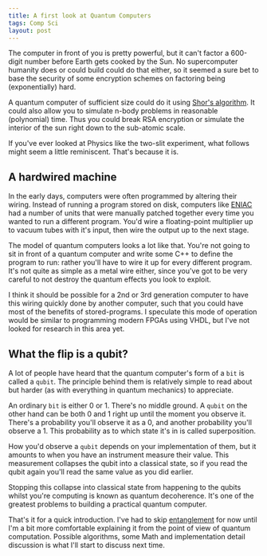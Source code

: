 ```yaml
---
title: A first look at Quantum Computers
tags: Comp Sci
layout: post
---
```

The computer in front of you is pretty powerful, but it can't factor a 600-digit number before Earth gets cooked by the Sun. No supercomputer humanity does or could build could do that either, so it seemed a sure bet to base the security of some encryption schemes on factoring being (exponentially) hard.
<!--more-->

A quantum computer of sufficient size could do it using [Shor's algorithm](http://en.wikipedia.org/wiki/Shor%27s_algorithm). It could also allow you to simulate n-body problems in reasonable (polynomial) time. Thus you could break RSA encryption or simulate the interior of the sun right down to the sub-atomic scale.

If you've ever looked at Physics like the two-slit experiment, what follows might seem a little reminiscent. That's because it is.

## A hardwired machine
In the early days, computers were often programmed by altering their wiring. Instead of running a program stored on disk, computers like [ENIAC](http://en.wikipedia.org/wiki/ENIAC) had a number of units that were manually patched together every time you wanted to run a different program. You'd wire a floating-point multiplier up to vacuum tubes with it's input, then wire the output up to the next stage.

The model of quantum computers looks a lot like that. You're not going to sit in front of a quantum computer and write some C++ to define the program to run: rather you'll have to wire it up for every different program. It's not quite as simple as a metal wire either, since you've got to be very careful to not destroy the quantum effects you look to exploit.

I think it should be possible for a 2nd or 3rd generation computer to have this wiring quickly done by another computer, such that you could have most of the benefits of stored-programs. I speculate this mode of operation would be similar to programming modern FPGAs using VHDL, but I've not looked for research in this area yet.

## What the flip is a qubit?
A lot of people have heard that the quantum computer's form of a `bit` is called a `qubit`. The principle behind them is relatively simple to read about but harder (as with everything in quantum mechanics) to appreciate.

An ordinary `bit` is either 0 or 1. There's no middle ground. A `qubit` on the other hand can be both 0 and 1 right up until the moment you observe it. There's a probability you'll observe it as a 0, and another probability you'll observe a 1. This probability as to which state it's in is called superposition.

How you'd observe a `qubit` depends on your implementation of them, but it amounts to when you have an instrument measure their value. This measurement collapses the qubit into a classical state, so if you read the qubit again you'll read the same value as you did earlier.

Stopping this collapse into classical state from happening to the qubits whilst you're computing is known as quantum decoherence. It's one of the greatest problems to building a practical quantum computer.

That's it for a quick introduction. I've had to skip [entanglement](http://en.wikipedia.org/wiki/Quantum_entanglement) for now until I'm a bit more comfortable explaining it from the point of view of quantum computation. Possible algorithms, some Math and implementation detail discussion is what I'll start to discuss next time.
